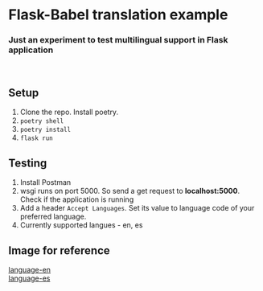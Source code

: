 # Flask-Babel translation example

### Just an experiment to test multilingual support in Flask application

<br>

## Setup

1.  Clone the repo. Install poetry.
2. `poetry shell`
3. `poetry install`
4. `flask run`

## Testing
1. Install Postman
2. wsgi runs on port 5000. So send a get request to **localhost:5000**. Check if the application is running
3. Add a header `Accept Languages`. Set its value to language code of your preferred language.
4. Currently supported langues - en, es

## Image for reference

[language-en](https://i.imgur.com/MeXqDc0.png)  
[language-es](https://i.imgur.com/GaDQGYd.png)
